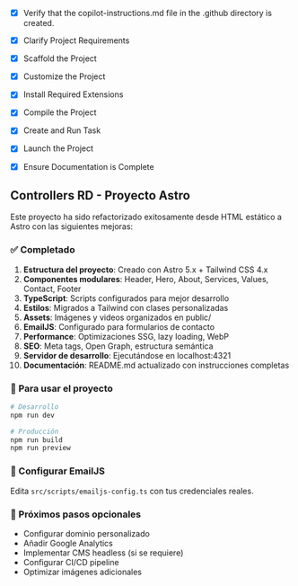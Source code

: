 <!-- Use this file to provide workspace-specific custom instructions to Copilot. For more details, visit https://code.visualstudio.com/docs/copilot/copilot-customization#_use-a-githubcopilotinstructionsmd-file -->
- [x] Verify that the copilot-instructions.md file in the .github directory is created.

- [x] Clarify Project Requirements

- [x] Scaffold the Project

- [x] Customize the Project

- [x] Install Required Extensions

- [x] Compile the Project

- [x] Create and Run Task

- [x] Launch the Project

- [x] Ensure Documentation is Complete

## Controllers RD - Proyecto Astro

Este proyecto ha sido refactorizado exitosamente desde HTML estático a Astro con las siguientes mejoras:

### ✅ Completado

1. **Estructura del proyecto**: Creado con Astro 5.x + Tailwind CSS 4.x
2. **Componentes modulares**: Header, Hero, About, Services, Values, Contact, Footer
3. **TypeScript**: Scripts configurados para mejor desarrollo
4. **Estilos**: Migrados a Tailwind con clases personalizadas
5. **Assets**: Imágenes y videos organizados en public/
6. **EmailJS**: Configurado para formularios de contacto
7. **Performance**: Optimizaciones SSG, lazy loading, WebP
8. **SEO**: Meta tags, Open Graph, estructura semántica
9. **Servidor de desarrollo**: Ejecutándose en localhost:4321
10. **Documentación**: README.md actualizado con instrucciones completas

### 🚀 Para usar el proyecto

```bash
# Desarrollo
npm run dev

# Producción  
npm run build
npm run preview
```

### 📧 Configurar EmailJS

Edita `src/scripts/emailjs-config.ts` con tus credenciales reales.

### 🎯 Próximos pasos opcionales

- Configurar dominio personalizado
- Añadir Google Analytics
- Implementar CMS headless (si se requiere)
- Configurar CI/CD pipeline
- Optimizar imágenes adicionales
